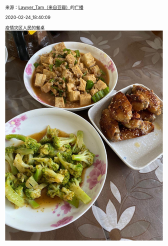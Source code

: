 来源：[Lawyer_Tam（来自豆瓣）](https://www.douban.com/people/50118435/)的[广播](https://www.douban.com/people/50118435/status/2831007239/)


2020-02-24_18:40:09


疫情灾区人民的餐桌
![](./pic/2020-02-24_18:40:09-Lawyer_Tam的广播1.jpg)  

